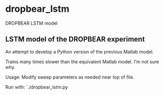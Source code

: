 # dropbear_lstm
DROPBEAR LSTM model

## LSTM model of the DROPBEAR experiment

An attempt to develop a Python version of the previous Matlab model.

Trains many times slower than the equivalent Matlab model.  I'm not sure why.

Usage:
Modify sweep parameters as needed near top of file.

Run with:
`./dropbear_lstm.py

